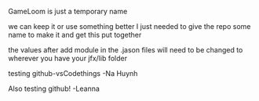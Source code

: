 GameLoom is just a temporary name

we can keep it or use something better I just needed to give the repo some name to make it and get this put together

the values after add module in the .jason files will need to be changed to wherever you have your jfx/lib folder 

testing github-vsCodethings -Na Huynh

Also testing github! -Leanna